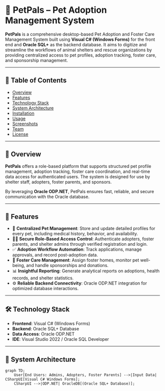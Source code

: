 # 🐾 PetPals – Pet Adoption Management System

**PetPals** is a comprehensive desktop-based Pet Adoption and Foster Care Management System built using **Visual C# (Windows Forms)** for the front end and **Oracle SQL+** as the backend database. It aims to digitize and streamline the workflows of animal shelters and rescue organizations by providing centralized access to pet profiles, adoption tracking, foster care, and sponsorship management.

---

## 📌 Table of Contents

- [Overview](#overview)
- [Features](#features)
- [Technology Stack](#technology-stack)
- [System Architecture](#system-architecture)
- [Installation](#installation)
- [Usage](#usage)
- [Screenshots](#screenshots)
- [Team](#team)
- [License](#license)

---

## 📖 Overview

**PetPals** offers a role-based platform that supports structured pet profile management, adoption tracking, foster care coordination, and real-time data access for authenticated users. The system is designed for use by shelter staff, adopters, foster parents, and sponsors.

By leveraging **Oracle ODP.NET**, PetPals ensures fast, reliable, and secure communication with the Oracle database.

---

## 🌟 Features

- 🐶 **Centralized Pet Management**: Store and update detailed profiles for every pet, including medical history, behavior, and availability.
- 🧑‍💻 **Secure Role-Based Access Control**: Authenticate adopters, foster parents, and shelter admins through verified registration and login.
- ✅ **Adoption Workflow Automation**: Track applications, manage approvals, and record post-adoption data.
- 🏡 **Foster Care Management**: Assign foster homes, monitor pet well-being, and handle sponsorships and donations.
- 📊 **Insightful Reporting**: Generate analytical reports on adoptions, health records, and shelter statistics.
- ⚙️ **Reliable Backend Connectivity**: Oracle ODP.NET integration for optimized database interactions.

---

## 🛠️ Technology Stack

- **Frontend**: Visual C# (Windows Forms)
- **Backend**: Oracle SQL+ Database
- **Data Access**: Oracle ODP.NET
- **IDE**: Visual Studio 2022 / Oracle SQL Developer

---

## 🧱 System Architecture

```mermaid
graph TD;
    User[End Users: Admins, Adopters, Foster Parents] -->|Input Data| CSharpUI[Visual C# Windows Forms];
    CSharpUI -->|ODP.NET| OracleDB[(Oracle SQL+ Database)];
